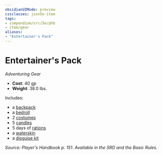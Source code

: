 ```yaml
---
obsidianUIMode: preview
cssclasses: json5e-item
tags:
- compendium/src/5e/phb
- item/gear
aliases: 
- "Entertainer's Pack"
---
```

# Entertainer's Pack
*Adventuring Gear*  

- **Cost**: 40 gp
- **Weight**: 38.0 lbs.

Includes:

- a [backpack](compendium/items/backpack.md)  
- a [bedroll](compendium/items/bedroll.md)  
- 2 [costumes](compendium/items/costume-clothes.md)  
- 5 [candles](compendium/items/candle.md)  
- 5 days of [rations](compendium/items/rations-1-day.md)  
- a [waterskin](compendium/items/waterskin.md)  
- a [disguise kit](compendium/items/disguise-kit.md)  

*Source: Player's Handbook p. 151. Available in the SRD and the Basic Rules.*